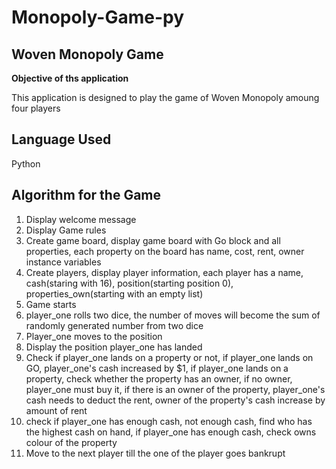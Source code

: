 # Monopoly-Game-py

## Woven Monopoly Game
**Objective of ths application**

This application is designed to play the game of Woven Monopoly amoung four players

## Language Used 
Python


## Algorithm for the Game

1. Display welcome message
2. Display Game rules
3. Create game board, display game board with Go block and all properties, each property on the board has name, cost, rent, owner instance variables
5. Create players, display player information, each player has a name, cash(staring with 16), position(starting position 0), properties_own(starting with an empty list)
6. Game starts
7. player_one rolls two dice, the number of moves will become the sum of randomly generated number from two dice
8. Player_one moves to the position
9. Display the position player_one has landed
10. Check if player_one lands on a property or not, if player_one lands on GO, player_one's cash increased by $1, if player_one lands on a property, check whether the property has an owner, if no owner, player_one must buy it, if there is an owner of the property, player_one's cash needs to deduct the rent, owner of the property's cash increase by amount of rent
11. check if player_one has enough cash, not enough cash, find who has the highest cash on hand, if player_one has enough cash, check owns colour of the property
12. Move to the next player till the one of the player goes bankrupt
